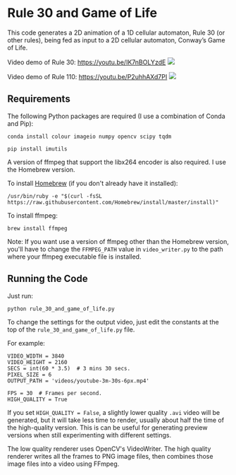# Rule 30 and Game of Life

This code generates a 2D animation of a 1D cellular automaton, Rule 30 (or other rules), being fed as input to a 2D cellular automaton, Conway’s Game of Life.

Video demo of Rule 30: https://youtu.be/IK7nBOLYzdE
[<img src="https://img.youtube.com/vi/IK7nBOLYzdE/hqdefault.jpg">](https://www.youtube.com/watch?v=IK7nBOLYzdE)

Video demo of Rule 110: https://youtu.be/P2uhhAXd7PI
[<img src="https://img.youtube.com/vi/P2uhhAXd7PI/hqdefault.jpg">](https://www.youtube.com/watch?v=P2uhhAXd7PI)

## Requirements

The following Python packages are required (I use a combination of Conda and Pip):
```
conda install colour imageio numpy opencv scipy tqdm

pip install imutils
```
A version of ffmpeg that support the libx264 encoder is also required. I use the Homebrew version.

To install [Homebrew](https://brew.sh/) (if you don't already have it installed):
```
/usr/bin/ruby -e "$(curl -fsSL https://raw.githubusercontent.com/Homebrew/install/master/install)"
```
To install ffmpeg:
```
brew install ffmpeg
```
Note: If you want use a version of ffmpeg other than the Homebrew version, you'll have to change the `FFMPEG_PATH` value in `video_writer.py` to the path where your ffmpeg executable file is installed.

## Running the Code

Just run:
```
python rule_30_and_game_of_life.py
```

To change the settings for the output video, just edit the constants at the top of the `rule_30_and_game_of_life.py` file.

For example:
```
VIDEO_WIDTH = 3840
VIDEO_HEIGHT = 2160
SECS = int(60 * 3.5)  # 3 mins 30 secs.
PIXEL_SIZE = 6
OUTPUT_PATH = 'videos/youtube-3m-30s-6px.mp4'

FPS = 30  # Frames per second.
HIGH_QUALITY = True
```

If you set `HIGH_QUALITY = False`, a slightly lower quality `.avi` video will be generated, but it will take less time to render, usually about half the time of the high-quality version. This is can be useful for generating preview versions when still experimenting with different settings.

The low quality renderer uses OpenCV's VideoWriter. The high quality renderer writes all the frames to PNG image files, then combines those image files into a video using FFmpeg.